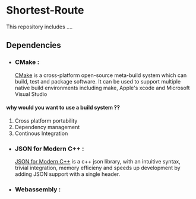 # Shortest-Route

This repository includes ....

## Dependencies

- ### CMake :
  [CMake](https://cmake.org/) is a cross-platform open-source meta-build system which can build, test and package software. It can be used to support multiple native build environments including make, Apple's xcode and Microsoft Visual Studio

#### why would you want to use a build system ??

1. Cross platform portability
2. Dependency management
3. Continous Integration

- ### JSON for Modern C++ :

  [JSON for Modern C++](https://json.nlohmann.me/) is a c++ json library, with an intuitive syntax, trivial integration, memory efficieny and speeds up development by adding JSON support with a single header.

- ### Webassembly :
